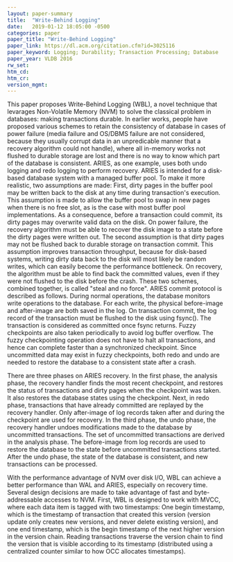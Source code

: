 ```yaml
---
layout: paper-summary
title:  "Write-Behind Logging"
date:   2019-01-12 18:05:00 -0500
categories: paper
paper_title: "Write-Behind Logging"
paper_link: https://dl.acm.org/citation.cfm?id=3025116
paper_keyword: Logging; Durability; Transaction Processing; Database
paper_year: VLDB 2016
rw_set: 
htm_cd: 
htm_cr: 
version_mgmt: 
---
```


This paper proposes Write-Behind Logging (WBL), a novel technique that levarages Non-Volatile Memory (NVM) to solve 
the classical problem in databases: making transactions durable. In earlier works, people have proposed various schemes
to retain the consistency of database in cases of power failure (media failure and OS/DBMS failure are not considered,
because they usually corrupt data in an unpredicable manner that a recovery algorithm could not handle), where all 
in-memory works not flushed to durable storage are lost and there is no way to know which part of the database is consistent.
ARIES, as one example, uses both undo logging and redo logging to perform recovery. ARIES is intended for a disk-based 
database system with a managed buffer pool. To make it more realistic, two assumptions are made: First, dirty pages in 
the buffer pool may be written back to the disk at any time during transaction's execution. This assumption is made to
allow the buffer pool to swap in new pages when there is no free slot, as is the case with most buffer pool implementations.
As a consequence, before a transaction could commit, its dirty pages may overwrite valid data on the disk. On power failure,
the recovery algorithm must be able to recover the disk image to a state before the dirty pages were written out. The second
assumption is that dirty pages may not be flushed back to durable storage on transaction commit. This assumption improves 
transaction throughput, because for disk-based systems, writing dirty data back to the disk will most likely be random
writes, which can easily become the performance bottleneck. On recovery, the algorithm must be able to find back the 
committed values, even if they were not flushed to the disk before the crash. These two schemes, combined together,
is called "steal and no force". ARIES commit protocol is described as follows. During normal operations, the database monitors
write operations to the database. For each write, the physical before-image and after-image are both saved in the log. 
On transaction commit, the log record of the transaction must be flushed to the disk using fsync(). The transaction is 
considered as committed once fsync returns. Fuzzy checkpoints are also taken periodically to avoid log buffer overflow. The 
fuzzy checkpointing operation does not have to halt all transactions, and hence can complete faster than a synchronized 
checkpoint. Since uncommitted data may exist in fuzzy checkpoints, both redo and undo are needed to restore the 
database to a consistent state after a crash. 

There are three phases on ARIES recovery. In the first phase, the analysis phase, the recovery handler finds the most recent
checkpoint, and restores the status of transactions and dirty pages when the checkpoint was taken. It also restores the database
states using the checkpoint. Next, in redo phase, transactions that have already committed are replayed by the recovery 
handler. Only after-image of log records taken after and during the checkpoint are used for recovery. In the third phase, 
the undo phase, the recovery handler undoes modifications made to the database by uncommitted transactions. The set of 
uncommitted transactions are derived in the analysis phase. The before-image from log records are used to restore the 
database to the state before uncommitted transactions started. After the undo phase, the state of the database is consistent,
and new transactions can be processed.

With the performance advantage of NVM over disk I/O, WBL can achieve a better performance than WAL and ARIES, especially
on recovery time. Several design decisions are made to take advantage of fast and byte-addressable accesses to NVM. First,
WBL is designed to work with MVCC, where each data item is tagged with two timestamps: One begin timestamp, which is the 
timestamp of transaction that created this version (version update only creates new versions, and never delete existing version),
and one end timestamp, which is the begin timestamp of the next higher version in the version chain. Reading transactions 
traverse the version chain to find the version that is visible according to its timestamp (distributed using a centralized
counter similar to how OCC allocates timestamps). 